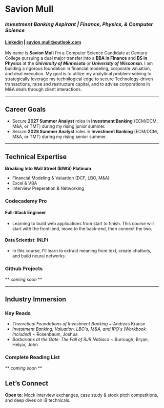 # Savion Mull
###  ***Investment Banking Aspirant | Finance, Physics, & Computer Science***
#### [Linkedin](https://www.linkedin.com/in/savion-m-9a9439324/) | savion.mull@outlook.com 

My name is **Savion Mull** I'm a Computer Science Candidate at Century College pursuing a dual major transfer into a **BBA in Finance** and **BS in Physics** at the ***University of Minnesota*** or ***University of Wisconsin***. I am building a rigorous foundation in financial modeling, corporate valuation, and deal execution. My goal is to utilize my analytical problem-solving to strategically leverage my technilogical edge to secure Technology-driven transactions, raise and restructure capital, and to advise corporations in M&A deals through client interactions.

---

## **Career Goals**  
- Secure **2027 Summer Analyst** roles in **Investment Banking** (ECM/DCM, M&A, or TMT) during my rising junior summer.  
- Secure **2028 Summer Analyst** roles in **Investment Banking** (ECM/DCM, M&A, or TMT) during my rising senior summer.  

---

## **Technical Expertise** 
**Breaking Into Wall Street (BIWS) Platinum**
- Financial Modeling & Valuation (DCF, LBO, M&A)
- Excel & VBA
- Interview Preperation & Networking 

### **Codecademy Pro**
#### **Full-Stack Engineer**
- Learning to build web applications from start to finish. This course will start with the front-end, move to the back-end, then connect the two.  

#### **Data Scientist: (NLP)**  
- In this course, I'll learn to extract meaning from text, create chatbots, and build neural networks. 

### **Github Projects** 
** *coming soon* **

---

## **Industry Immersion**
### **Key Reads**
- *Theoretical Foundations of Investment Banking* ~ Andreas Krause 
- *Investment Banking, Valuation, LBO's, M&A, and IPO's (Workbook Included)* ~ Rosenbaum, Joshua 
- *Barbarians at the Gate: The Fall of RJR Nabisco* ~ Burrough, Bryan; Helyar, John

### **Complete Reading List**
** *coming soon* **

## **Let’s Connect**  
**Open to:** Mock interview exchanges, case study & stock pitch competitions, and deep dives on IB technicals.  
